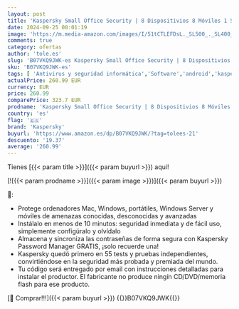 ```yaml
---
layout: post
title: 'Kaspersky Small Office Security | 8 Dispositivios 8 Móviles 1 Servidor | 1 Año | PC / Mac / Android / Servidor | Código de activación vía correo electrónico'
date: 2024-09-25 00:01:19
image: 'https://m.media-amazon.com/images/I/51tCTLEFDsL._SL500_._SL400_.jpg'
comments: true
category: ofertas
author: 'tole.es'
slug: 'B07VKQ9JWK-es Kaspersky Small Office Security | 8 Dispositivios 8...'
sku: 'B07VKQ9JWK-es'
tags: [ 'Antivirus y seguridad informática','Software','android','kaspersky','🇪🇸', ]
actualPrice: 260.99 EUR
currency: EUR
price: 260.99
comparePrice: 323.7 EUR
prodname: 'Kaspersky Small Office Security | 8 Dispositivios 8 Móviles 1 Servidor | 1 Año | PC / Mac / Android / Servidor | Código de activación vía correo electrónico'
country: 'es'
flag: '🇪🇸'
brand: 'Kaspersky'
buyurl: 'https://www.amazon.es/dp/B07VKQ9JWK/?tag=tolees-21'
descuento: '19.37'
average: '260.99'
---
```


Tienes [{{< param title >}}]({{< param buyurl >}}) aqui!

[![{{< param prodname >}}]({{< param image >}})]({{< param buyurl >}})

🔎:

- Protege ordenadores Mac, Windows, portátiles, Windows Server y móviles de amenazas conocidas, desconocidas y avanzadas
- Instálalo en menos de 10 minutos: seguridad inmediata y de fácil uso, simplemente configúralo y olvídalo
- Almacena y sincroniza las contraseñas de forma segura con Kaspersky Password Manager GRATIS, ¡solo recuerde una!
- Kaspersky quedó primero en 55 tests y pruebas independientes, convirtiéndose en la seguridad más probada y premiada del mundo.
- Tu código será entregado por email con instrucciones detalladas para instalar el productor. El fabricante no produce ningín CD/DVD/memoria flash para ese producto.

[🛒 Comprar!!!]({{< param buyurl >}})
{{<world>}}B07VKQ9JWK{{</world>}}
